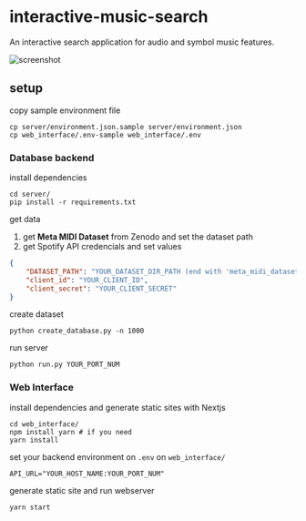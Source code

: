 # interactive-music-search

An interactive search application for audio and symbol music features.

![screenshot](https://user-images.githubusercontent.com/19545249/168916944-54c9e9bb-85fc-4c48-9c7a-ee3ed3b5c074.png)

## setup

copy sample environment file

```shell
cp server/environment.json.sample server/environment.json
cp web_interface/.env-sample web_interface/.env
```

### Database backend

install dependencies

```shell
cd server/
pip install -r requirements.txt
```

get data

1. get **Meta MIDI Dataset** from Zenodo and set the dataset path
2. get Spotify API credencials and set values

```json
{
    "DATASET_PATH": "YOUR_DATASET_DIR_PATH (end with 'meta_midi_dataset/')",
    "client_id": "YOUR_CLIENT_ID",
    "client_secret": "YOUR_CLIENT_SECRET"
}
```

create dataset

```shell
python create_database.py -n 1000
```

run server

```shell
python run.py YOUR_PORT_NUM
```

### Web Interface

install dependencies and generate static sites with Nextjs

```shell
cd web_interface/
npm install yarn # if you need
yarn install
```

set your backend environment on `.env` on `web_interface/`

```shell
API_URL="YOUR_HOST_NAME:YOUR_PORT_NUM"
```

generate static site and run webserver

```shell
yarn start
```
